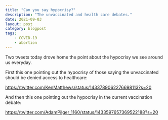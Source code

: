 ```yaml
---
title: "Can you say hypocrisy?"
description: "The unvaccinated and health care debates."
date: 2021-09-03
layout: post
category: blogpost
tags:
    - COVID-19
    - abortion
---
```

Two tweets today drove home the point about the hypocrisy we see around us everyday.

First this one pointing out the hypocrisy of those saying the unvaccinated should be denied access to healthcare:

https://twitter.com/KenMatthews/status/1433789062276698113?s=20

And then this one pointing out the hypocrisy in the current vaccination debate:

https://twitter.com/AdamPilger_1160/status/1433597657369522188?s=20